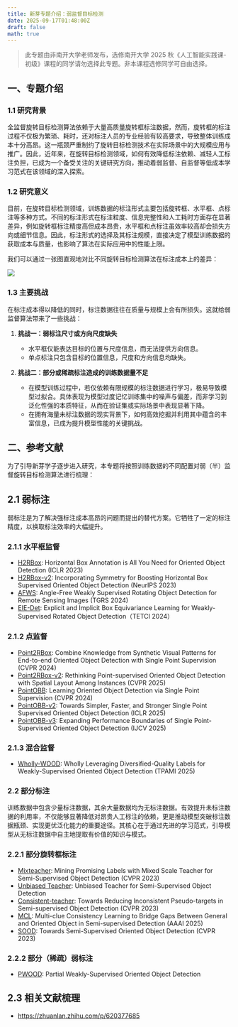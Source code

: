 ```yaml
---
title: 新芽专题介绍：弱监督目标检测
date: 2025-09-17T01:48:00Z
draft: false
math: true
---
```


> 此专题由非南开大学老师发布，选修南开大学 2025 秋《人工智能实践课-初级》课程的同学请勿选择此专题。非本课程选修同学可自由选择。

## 一、专题介绍

### 1.1  研究背景
全监督旋转目标检测算法依赖于大量高质量旋转框标注数据，然而，旋转框的标注过程不仅极为繁琐、耗时，还对标注人员的专业经验有较高要求，导致整体训练成本十分高昂。这一瓶颈严重制约了旋转目标检测技术在实际场景中的大规模应用与推广。因此，近年来，在旋转目标检测领域，如何有效降低标注依赖、减轻人工标注负担，已成为一个备受关注的关键研究方向，推动着弱监督、自监督等低成本学习范式在该领域的深入探索。

### 1.2  研究意义
目前，在旋转目标检测领域，训练数据的标注形式主要包括旋转框、水平框、点标注等多种方式。不同的标注形式在标注粒度、信息完整性和人工耗时方面存在显著差异，例如旋转框标注精度高但成本昂贵，水平框和点标注虽效率较高却会损失方向或细节信息。因此，标注形式的选择及其标注规模，直接决定了模型训练数据的获取成本与质量，也影响了算法在实际应用中的性能上限。

我们可以通过一张图直观地对比不同旋转目标检测算法在标注成本上的差异：

![](https://img.remit.ee/api/file/BQACAgUAAyEGAASHRsPbAAECGixoygdLiwT28f5yShwSLQGgqqanuAAC8xYAAr4MUVaJNOIq43gDVTYE.jpg)

### 1.3  主要挑战

在标注成本得以降低的同时，标注数据往往在质量与规模上会有所损失。这就给弱监督算法带来了一些挑战：

1. **挑战一：弱标注尺寸或方向尺度缺失**
    * 水平框仅能表达目标的位置与尺度信息，而无法提供方向信息。
    * 单点标注只包含目标的位置信息，尺度和方向信息均缺失。

2. **挑战二：部分或稀疏标注造成的训练数据量不足**
    * 在模型训练过程中，若仅依赖有限规模的标注数据进行学习，极易导致模型过拟合。具体表现为模型过度记忆训练集中的噪声与偏差，而非学习到泛化性强的本质特征，从而在验证集或实际场景中表现显著下降。
    * 在拥有海量未标注数据的现实背景下，如何高效挖掘并利用其中蕴含的丰富信息，已成为提升模型性能的关键挑战。
## 二、参考文献

为了引导新芽学子逐步进入研究，本专题将按照训练数据的不同配置对弱（半）监督旋转目标检测算法进行梳理：

## 2.1 弱标注
弱标注是为了解决强标注成本高昂的问题而提出的替代方案。它牺牲了一定的标注精度，以换取标注效率的大幅提升。

### 2.1.1 水平框监督
* [H2RBox](https://arxiv.org/pdf/2210.06742): Horizontal Box Annotation is All You Need for Oriented Object Detection (ICLR 2023)
* [H2RBox-v2](https://proceedings.neurips.cc/paper_files/paper/2023/file/b9603de9e49d0838e53b6c9cf9d06556-Paper-Conference.pdf): Incorporating Symmetry for Boosting
Horizontal Box Supervised Oriented Object Detection (NeurIPS 2023)
* [AFWS](https://ieeexplore.ieee.org/stamp/stamp.jsp?tp=&arnumber=10731721): Angle-Free Weakly Supervised Rotating
Object Detection for Remote Sensing Images (TGRS 2024)
* [EIE-Det](https://ieeexplore.ieee.org/stamp/stamp.jsp?tp=&arnumber=10535195): Explicit and Implicit Box Equivariance Learning for
Weakly-Supervised Rotated Object Detection（TETCI 2024）

### 2.1.2 点监督
* [Point2RBox](https://openaccess.thecvf.com/content/CVPR2024/papers/Yu_Point2RBox_Combine_Knowledge_from_Synthetic_Visual_Patterns_for_End-to-end_Oriented_CVPR_2024_paper.pdf):  Combine Knowledge from Synthetic Visual Patterns for End-to-end
Oriented Object Detection with Single Point Supervision (CVPR 2024)
* [Point2RBox-v2](https://openaccess.thecvf.com/content/CVPR2025/papers/Yu_Point2RBox-v2_Rethinking_Point-supervised_Oriented_Object_Detection_with_Spatial_Layout_Among_CVPR_2025_paper.pdf): Rethinking Point-supervised Oriented Object Detection
with Spatial Layout Among Instances (CVPR 2025)
* [PointOBB](https://openaccess.thecvf.com/content/CVPR2024/papers/Luo_PointOBB_Learning_Oriented_Object_Detection_via_Single_Point_Supervision_CVPR_2024_paper.pdf): Learning Oriented Object Detection via Single Point Supervision (CVPR 2024)
* [PointOBB-v2](https://arxiv.org/pdf/2410.08210): Towards Simpler, Faster, and Stronger Single Point Supervised Oriented Object Detection (ICLR 2025)
* [PointOBB-v3](https://arxiv.org/pdf/2501.13898): Expanding Performance Boundaries of Single Point-Supervised Oriented Object Detection (IJCV 2025)

### 2.1.3 混合监督
* [Wholly-WOOD](https://ieeexplore.ieee.org/stamp/stamp.jsp?tp=&arnumber=10891210): Wholly Leveraging
Diversified-Quality Labels for Weakly-Supervised
Oriented Object Detection (TPAMI 2025)


### 2.2 部分标注
训练数据中包含少量标注数据，其余大量数据均为无标注数据。有效提升未标注数据的利用率，不仅能够显著降低对昂贵人工标注的依赖，更是推动模型突破标注数据瓶颈、实现更优泛化能力的重要途径。其核心在于通过先进的学习范式，引导模型从无标注数据中自主地提取有价值的知识与模式。
### 2.2.1 部分旋转框标注
* [Mixteacher](https://openaccess.thecvf.com/content/CVPR2023/papers/Liu_MixTeacher_Mining_Promising_Labels_With_Mixed_Scale_Teacher_for_Semi-Supervised_CVPR_2023_paper.pdf):  Mining Promising Labels with Mixed Scale Teacher
for Semi-Supervised Object Detection (CVPR 2023)
* [Unbiased Teacher](https://arxiv.org/pdf/2102.09480): Unbiased Teacher for Semi-Supervised Object Detection
* [Consistent-teacher](https://openaccess.thecvf.com/content/CVPR2023/papers/Wang_Consistent-Teacher_Towards_Reducing_Inconsistent_Pseudo-Targets_in_Semi-Supervised_Object_Detection_CVPR_2023_paper.pdf): Towards Reducing Inconsistent Pseudo-targets in
Semi-supervised Object Detection (CVPR 2023)
* [MCL](https://arxiv.org/pdf/2407.05909): Multi-clue Consistency Learning to Bridge Gaps Between General and Oriented Object in Semi-supervised Detection (AAAI 2025)
* [SOOD](https://openaccess.thecvf.com/content/CVPR2023/papers/Hua_SOOD_Towards_Semi-Supervised_Oriented_Object_Detection_CVPR_2023_paper.pdf): Towards Semi-Supervised Oriented Object Detection (CVPR 2023)

### 2.2.2 部分（稀疏）弱标注
* [PWOOD](https://arxiv.org/pdf/2507.02751): Partial Weakly-Supervised Oriented Object Detection

## 2.3 相关文献梳理
* https://zhuanlan.zhihu.com/p/620377685